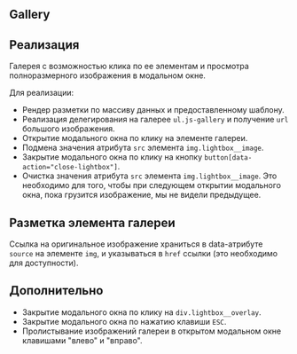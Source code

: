 ## **Gallery**

## Реализация

Галерея с возможностью клика по ее элементам и просмотра полноразмерного изображения в модальном окне. 

Для реализации:

- Рендер разметки по массиву данных и предоставленному шаблону.
- Реализация делегирования на галерее `ul.js-gallery` и получение `url` большого
  изображения.
- Открытие модального окна по клику на элементе галереи.
- Подмена значения атрибута `src` элемента `img.lightbox__image`.
- Закрытие модального окна по клику на кнопку
  `button[data-action="close-lightbox"]`.
- Очистка значения атрибута `src` элемента `img.lightbox__image`. Это необходимо
  для того, чтобы при следующем открытии модального окна, пока грузится
  изображение, мы не видели предыдущее.

## Разметка элемента галереи

Ссылка на оригинальное изображение храниться в data-атрибуте `source` на
элементе `img`, и указываться в `href` ссылки (это необходимо для доступности).

## Дополнительно

- Закрытие модального окна по клику на `div.lightbox__overlay`.
- Закрытие модального окна по нажатию клавиши `ESC`.
- Пролистывание изображений галереи в открытом модальном окне клавишами "влево"
  и "вправо".
